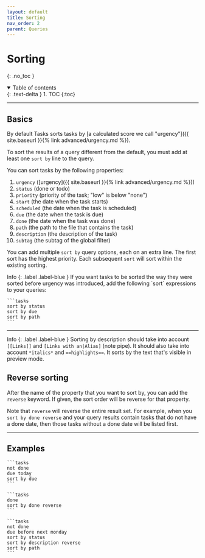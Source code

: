 ```yaml
---
layout: default
title: Sorting
nav_order: 2
parent: Queries
---
```


# Sorting
{: .no_toc }

<details open markdown="block">
  <summary>
    Table of contents
  </summary>
  {: .text-delta }
1. TOC
{:toc}
</details>

---

## Basics

By default Tasks sorts tasks by [a calculated score we call "urgency"]({{ site.baseurl }}{% link advanced/urgency.md %}).

To sort the results of a query different from the default, you must add at least one `sort by` line to the query.

You can sort tasks by the following properties:

1. `urgency` ([urgency]({{ site.baseurl }}{% link advanced/urgency.md %}))
2. `status` (done or todo)
3. `priority` (priority of the task; "low" is below "none")
4. `start` (the date when the task starts)
2. `scheduled` (the date when the task is scheduled)
2. `due` (the date when the task is due)
5. `done` (the date when the task was done)
6. `path` (the path to the file that contains the task)
7. `description` (the description of the task)
8. `subtag` (the subtag of the global filter)

You can add multiple `sort by` query options, each on an extra line.
The first sort has the highest priority.
Each subsequent `sort` will sort within the existing sorting.

<div class="code-example" markdown="1">
Info
{: .label .label-blue }
If you want tasks to be sorted the way they were sorted before urgency was introduced,
add the following `sort` expressions to your queries:

    ```tasks
    sort by status
    sort by due
    sort by path
    ```

---

Info
{: .label .label-blue }
Sorting by description should take into account `[[Links]]` and `[Links with an|Alias]` (note pipe).
It should also take into account `*italics*` and `==highlights==`.
It sorts by the text that's visible in preview mode.
</div>

## Reverse sorting

After the name of the property that you want to sort by, you can add the `reverse` keyword.
If given, the sort order will be reverse for that property.

Note that `reverse` will reverse the entire result set.
For example, when you `sort by done reverse` and your query results contain tasks that do not have a done date, then those tasks without a done date will be listed first.

---

## Examples

    ```tasks
    not done
    due today
    sort by due
    ```

    ```tasks
    done
    sort by done reverse
    ```

    ```tasks
    not done
    due before next monday
    sort by status
    sort by description reverse
    sort by path
    ```
